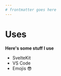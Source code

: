 ```yaml
---
# frontmatter goes here
---
```


# Uses

**Here's some stuff I use**

- SvelteKit
- VS Code
- Emojis 😎

